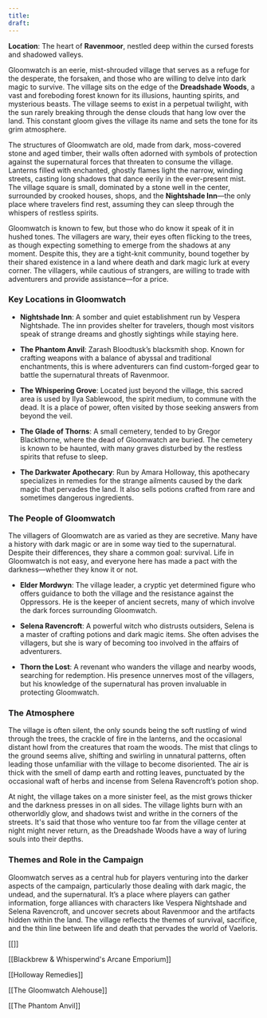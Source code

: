 ```yaml
---
title: 
draft:
---
```

**Location**: The heart of **Ravenmoor**, nestled deep within the cursed forests and shadowed valleys.

Gloomwatch is an eerie, mist-shrouded village that serves as a refuge for the desperate, the forsaken, and those who are willing to delve into dark magic to survive. The village sits on the edge of the **Dreadshade Woods**, a vast and foreboding forest known for its illusions, haunting spirits, and mysterious beasts. The village seems to exist in a perpetual twilight, with the sun rarely breaking through the dense clouds that hang low over the land. This constant gloom gives the village its name and sets the tone for its grim atmosphere.

The structures of Gloomwatch are old, made from dark, moss-covered stone and aged timber, their walls often adorned with symbols of protection against the supernatural forces that threaten to consume the village. Lanterns filled with enchanted, ghostly flames light the narrow, winding streets, casting long shadows that dance eerily in the ever-present mist. The village square is small, dominated by a stone well in the center, surrounded by crooked houses, shops, and the **Nightshade Inn**—the only place where travelers find rest, assuming they can sleep through the whispers of restless spirits.

Gloomwatch is known to few, but those who do know it speak of it in hushed tones. The villagers are wary, their eyes often flicking to the trees, as though expecting something to emerge from the shadows at any moment. Despite this, they are a tight-knit community, bound together by their shared existence in a land where death and dark magic lurk at every corner. The villagers, while cautious of strangers, are willing to trade with adventurers and provide assistance—for a price.

### **Key Locations in Gloomwatch**

- **Nightshade Inn**: A somber and quiet establishment run by Vespera Nightshade. The inn provides shelter for travelers, though most visitors speak of strange dreams and ghostly sightings while staying here.
    
- **The Phantom Anvil**: Zarash Bloodtusk’s blacksmith shop. Known for crafting weapons with a balance of abyssal and traditional enchantments, this is where adventurers can find custom-forged gear to battle the supernatural threats of Ravenmoor.
    
- **The Whispering Grove**: Located just beyond the village, this sacred area is used by Ilya Sablewood, the spirit medium, to commune with the dead. It is a place of power, often visited by those seeking answers from beyond the veil.
    
- **The Glade of Thorns**: A small cemetery, tended to by Gregor Blackthorne, where the dead of Gloomwatch are buried. The cemetery is known to be haunted, with many graves disturbed by the restless spirits that refuse to sleep.
    
- **The Darkwater Apothecary**: Run by Amara Holloway, this apothecary specializes in remedies for the strange ailments caused by the dark magic that pervades the land. It also sells potions crafted from rare and sometimes dangerous ingredients.
    

### **The People of Gloomwatch**

The villagers of Gloomwatch are as varied as they are secretive. Many have a history with dark magic or are in some way tied to the supernatural. Despite their differences, they share a common goal: survival. Life in Gloomwatch is not easy, and everyone here has made a pact with the darkness—whether they know it or not.

- **Elder Mordwyn**: The village leader, a cryptic yet determined figure who offers guidance to both the village and the resistance against the Oppressors. He is the keeper of ancient secrets, many of which involve the dark forces surrounding Gloomwatch.
    
- **Selena Ravencroft**: A powerful witch who distrusts outsiders, Selena is a master of crafting potions and dark magic items. She often advises the villagers, but she is wary of becoming too involved in the affairs of adventurers.
    
- **Thorn the Lost**: A revenant who wanders the village and nearby woods, searching for redemption. His presence unnerves most of the villagers, but his knowledge of the supernatural has proven invaluable in protecting Gloomwatch.
    

### **The Atmosphere**

The village is often silent, the only sounds being the soft rustling of wind through the trees, the crackle of fire in the lanterns, and the occasional distant howl from the creatures that roam the woods. The mist that clings to the ground seems alive, shifting and swirling in unnatural patterns, often leading those unfamiliar with the village to become disoriented. The air is thick with the smell of damp earth and rotting leaves, punctuated by the occasional waft of herbs and incense from Selena Ravencroft’s potion shop.

At night, the village takes on a more sinister feel, as the mist grows thicker and the darkness presses in on all sides. The village lights burn with an otherworldly glow, and shadows twist and writhe in the corners of the streets. It's said that those who venture too far from the village center at night might never return, as the Dreadshade Woods have a way of luring souls into their depths.

### **Themes and Role in the Campaign**

Gloomwatch serves as a central hub for players venturing into the darker aspects of the campaign, particularly those dealing with dark magic, the undead, and the supernatural. It’s a place where players can gather information, forge alliances with characters like Vespera Nightshade and Selena Ravencroft, and uncover secrets about Ravenmoor and the artifacts hidden within the land. The village reflects the themes of survival, sacrifice, and the thin line between life and death that pervades the world of Vaeloris.

[[]]

[[Blackbrew & Whisperwind's Arcane Emporium]]

[[Holloway Remedies]]

[[The Gloomwatch Alehouse]]

[[The Phantom Anvil]]

